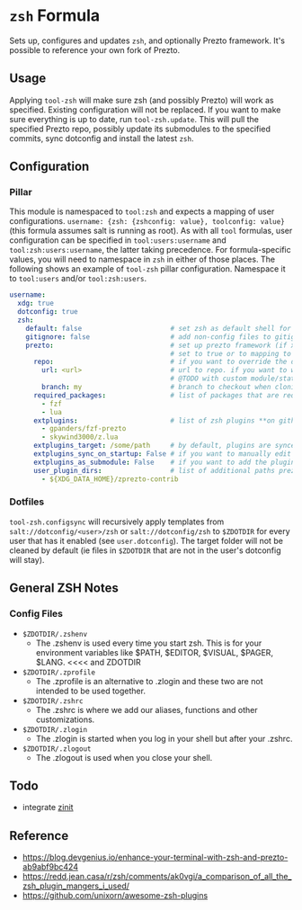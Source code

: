 # `zsh` Formula
Sets up, configures and updates `zsh`, and optionally Prezto framework. It's possible to reference your own fork of Prezto.

## Usage
Applying `tool-zsh` will make sure zsh (and possibly Prezto) will work as specified. Existing configuration will not be replaced. If you want to make sure everything is up to date, run `tool-zsh.update`. This will pull the specified Prezto repo, possibly update its submodules to the specified commits, sync dotconfig and install the latest `zsh`.

## Configuration
### Pillar
This module is namespaced to `tool:zsh` and expects a mapping of user configurations. `username: {zsh: {zshconfig: value}, toolconfig: value}` (this formula assumes salt is running as root).
As with all `tool` formulas, user configuration can be specified in `tool:users:username` and `tool:zsh:users:username`, the latter taking precedence. For formula-specific values, you will need to namespace in `zsh` in either of those places.
The following shows an example of `tool-zsh` pillar configuration. Namespace it to `tool:users` and/or `tool:zsh:users`.
```yaml
username:
  xdg: true
  dotconfig: true
  zsh:
    default: false                      # set zsh as default shell for this user. defaults to false
    gitignore: false                    # add non-config files to gitignore in ZDOTDIR
    prezto:                             # set up prezto framework (if xdg is true, use XDG_DATA_HOME, else ZDOTDIR). defaults to false.
                                        # set to true or to mapping to install
      repo:                             # if you want to override the default repository with your own
        url: <url>                      # url to repo. if you want to work on main/master, just specify repo: <url>.
                                        # @TODO with custom module/state: if the repo contains 'required_packages', they will be installed
        branch: my                      # branch to checkout when cloning
      required_packages:                # list of packages that are required by the modules specified in ext_plugins that will be automatically installed
        - fzf
        - lua
      extplugins:                       # list of zsh plugins **on github** to clone into <extplugins_target>, by default ZPREZTODIR/contrib
        - gpanders/fzf-prezto
        - skywind3000/z.lua
      extplugins_target: /some/path     # by default, plugins are synced to $ZPREZTODIR/contrib. you can override it here
      extplugins_sync_on_startup: False # if you want to manually edit zshrc and add plugins on init to test them (will add stuff to zshrc)
      extplugins_as_submodule: False    # if you want to add the plugins as submodules to prezto instead of cloned repos in <extplugins_target>
      user_plugin_dirs:                 # list of additional paths prezto searches for plugins besides $ZPREZTODIR/{contrib, modules}
        - ${XDG_DATA_HOME}/zprezto-contrib
```
### Dotfiles
`tool-zsh.configsync` will recursively apply templates from `salt://dotconfig/<user>/zsh` or `salt://dotconfig/zsh` to `$ZDOTDIR` for every user that has it enabled (see `user.dotconfig`). The target folder will not be cleaned by default (ie files in `$ZDOTDIR` that are not in the user's dotconfig will stay).

## General ZSH Notes
### Config Files
* `$ZDOTDIR/.zshenv`
  - The .zshenv is used every time you start zsh. This is for your environment variables like $PATH, $EDITOR, $VISUAL, $PAGER, $LANG. <<<< and ZDOTDIR
* `$ZDOTDIR/.zprofile`
  - The .zprofile is an alternative to .zlogin and these two are not intended to be used together.
* `$ZDOTDIR/.zshrc`
  - The .zshrc is where we add our aliases, functions and other customizations.
* `$ZDOTDIR/.zlogin`
  - The .zlogin is started when you log in your shell but after your .zshrc.
* `$ZDOTDIR/.zlogout`
  - The .zlogout is used when you close your shell.

## Todo
* integrate [zinit](https://github.com/zdharma-continuum/zinit)

## Reference
* https://blog.devgenius.io/enhance-your-terminal-with-zsh-and-prezto-ab9abf9bc424
* https://redd.jean.casa/r/zsh/comments/ak0vgi/a_comparison_of_all_the_zsh_plugin_mangers_i_used/
* https://github.com/unixorn/awesome-zsh-plugins
